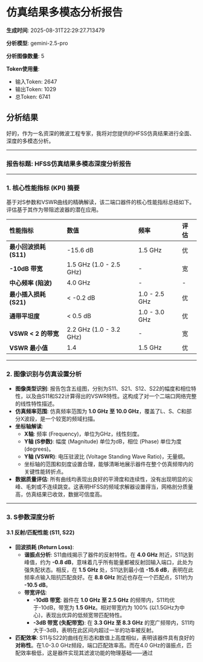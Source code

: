 # 仿真结果多模态分析报告

**生成时间**: 2025-08-31T22:29:27.713479

**分析模型**: gemini-2.5-pro

**分析图像数量**: 5

**Token使用量**:
- 输入Token: 2647
- 输出Token: 1029
- 总Token: 6741

## 分析结果

好的，作为一名资深的微波工程专家，我将对您提供的HFSS仿真结果进行全面、深度的多模态分析。

---

### **报告标题: HFSS仿真结果多模态深度分析报告**

---

### **1. 核心性能指标 (KPI) 摘要**

基于对S参数和VSWR曲线的精确解读，该二端口器件的核心性能指标总结如下。评估基于其作为带阻滤波器的潜在应用。

| 性能指标 | 数值 | 频率 | 评估 |
| :--- | :--- | :--- | :--- |
| **最小回波损耗 (S11)** | -15.6 dB | 1.5 GHz | 优 |
| **-10dB 带宽** | 1.5 GHz (1.0 - 2.5 GHz) | - | 宽 |
| **中心频率 (陷波)** | 4.0 GHz | - | - |
| **最小插入损耗 (S21)** | < -0.2 dB | 1.0 - 2.5 GHz | 优 |
| **通带平坦度** | < 0.5 dB | 1.0 - 3.0 GHz | 优 |
| **VSWR < 2 的带宽** | 2.2 GHz (1.0 - 3.2 GHz) | - | 宽 |
| **VSWR 最小值** | 1.4 | 1.5 GHz | 优 |

---

### **2. 图像识别与仿真设置分析**

- **图像类型识别**: 报告包含五组图，分别为S11、S21、S12、S22的幅度和相位特性，以及由S11和S22计算得出的VSWR特性。这构成了对一个二端口网络完整的线性特性描述。
- **仿真频率范围**: 仿真频率范围为 **1.0 GHz 至 10.0 GHz**，覆盖了L、S、C和部分X波段，是一个较宽的频域扫描。
- **坐标轴解读**:
  - **X轴**: 频率 (Frequency)，单位为GHz，线性刻度。
  - **Y轴 (S参数)**: 幅度 (Magnitude) 单位为dB，相位 (Phase) 单位为度 (degrees)。
  - **Y轴 (VSWR)**: 电压驻波比 (Voltage Standing Wave Ratio)，无量纲。
  - 坐标轴的范围和刻度设置合理，能够清晰地展示器件在整个仿真频带内的关键性能转折点。
- **数据质量评估**: 所有曲线均表现出良好的平滑度和连续性，没有出现明显的尖峰、毛刺或不连续跳变。这表明HFSS的频域求解器设置得当，网格剖分质量高，仿真结果已收敛，数据可信度高。

---

### **3. S参数深度分析**

#### **3.1 反射/匹配性能 (S11, S22)**

- **回波损耗 (Return Loss)**:
  - **谐振点分析**: S11曲线揭示了器件的反射特性。在 **4.0 GHz** 附近，S11达到峰值，约为 **-0.8 dB**，意味着几乎所有能量都被反射回输入端口，此处为强失配状态。相反，在 **1.5 GHz** 处，S11达到最小值 **-15.6 dB**，表明在此频率点输入阻抗匹配良好。在 **8.8 GHz** 附近也存在一个匹配点，S11约为 **-10.5 dB**。
  - **带宽评估**:
    - **-10dB 带宽**: 器件在 **1.0 GHz 至 2.5 GHz** 的频带内，S11均优于-10dB，带宽为 **1.5 GHz**。相对带宽约为 100% (以1.5GHz为中心)，表现出优异的低频宽带匹配特性。
    - **-3dB 带宽 (失配带宽)**: 在 **3.3 GHz 至 8.3 GHz** 的宽广频带内，S11均大于-3dB，表明在此区间内超过一半的功率被反射。
- **匹配效率**: S11与S22的曲线在形态和数值上高度相似，表明该器件具有良好的**对称性**。在1.0-3.0 GHz频段，端口匹配效率高。而在4.0 GHz的谐振点，匹配效率极低，这是器件实现其滤波功能的物理基础——通过